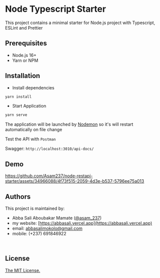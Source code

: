 # Node Typescript Starter

This project contains a minimal starter for Node.js project with Typescript, ESLint and Prettier

## Prerequisites

- Node.js 16+
- Yarn or NPM

## Installation

- Install dependencies

```bash
yarn install
```

- Start Application

```bash
yarn serve
```

The application will be launched by [Nodemon](https://nodemon.com) so it's will restart automatically on file change

Test the API with `Postman`

Swagger: `http://localhost:3010/api-docs/`

## Demo


https://github.com/Asam237/node-restapi-starter/assets/34966088/4f73f515-2059-4d3e-b537-5796ee75a013



## Authors

This project is maintained by:

- Abba Sali Aboubakar Mamate ([@asam_237](https://twitter.com/asam_237))
- my website: [https://abbasali.vercel.app](https://abbasali.vercel.app)
- email: abbasalimokolo@gmail.com
- mobile: (+237) 691846922

<br/>

## License

[The MIT License.](https://opensource.org/licenses/MIT)
